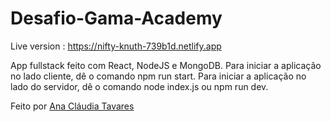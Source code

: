 # Desafio-Gama-Academy

Live version : https://nifty-knuth-739b1d.netlify.app

App fullstack feito com React, NodeJS e MongoDB. Para iniciar a aplicação no lado cliente, dê o comando npm run start. Para iniciar a aplicação no lado do servidor, dê o comando node index.js ou npm run dev.

Feito por [Ana Cláudia Tavares](https://www.linkedin.com/in/ana-cl%C3%A1udia-tavares-a842a6102/)

